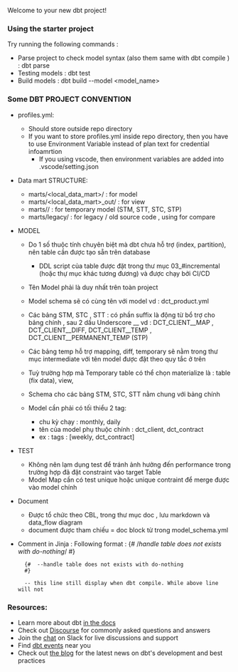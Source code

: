 Welcome to your new dbt project!


### Using the starter project

Try running the following commands :

- Parse project to check model syntax (also them same with dbt compile ) :  dbt parse
- Testing models : dbt test
- Build models : dbt build --model <model_name>


### Some DBT PROJECT CONVENTION
- profiles.yml:
    - Should store outside repo directory 
    - If you want to store profiles.yml inside repo directory, then you have to use Environment Variable instead of plan text for credential infoamrtion 
        - If you using vscode, then environment variables are added into .vscode/setting.json 

- Data mart STRUCTURE: 
    - marts/<local_data_mart>/      : for model 
    - marts/<local_data_mart>_out/  : for view 
    - marts/<intermediate>/         : for temporary model (STM, STT, STC, STP)
    - marts/legacy/                 : for legacy / old source code , using for compare

- MODEL 
    - Do 1 số thuộc tính chuyên biệt mà dbt chưa hỗ trợ (index, partition), nên table cần được tạo sẵn trên database 
        - DDL script của table được đặt trong thư mục 03_#incremental (hoặc thự mục khác tương đương) và được chạy bởi CI/CD

    - Tên Model phải là duy nhất trên toàn project 

    - Model schema sẽ có cùng tên với model vd : dct_product.yml

    - Các bảng STM, STC , STT       : có phần suffix là động từ bổ trợ cho bảng chính , sau 2 dấu Underscore __ 
        vd : DCT_CLIENT__MAP , DCT_CLIENT__DIFF, DCT_CLIENT__TEMP , DCT_CLIENT__PERMANENT_TEMP (STP) 
    
    - Các bảng temp hỗ trợ mapping, diff, temporary sẽ nằm trong thư mục intermediate với tên model được đặt theo quy tắc ở trên 

    - Tuỳ trường hợp mà Temporary table có thể chọn materialize là : table (fix data), view, 

    - Schema cho các bảng STM, STC, STT nằm chung với bảng chính 

    - Model cần phải có tối thiểu 2 tag: 
        - chu kỳ chạy : monthly, daily 
        - tên của model phụ thuộc chính : dct_client, dct_contract 
        - ex : tags : [weekly, dct_contract]

- TEST 
    - Không nên lạm dụng test để tránh ảnh hưởng đến performance trong trường hợp đã đặt constraint vào target Table 
    - Model Map cần có test unique hoặc unique contraint để merge được vào model chính 

- Document 
    - Được tổ chức theo CBL, trong thư mục doc , lưu markdown và data_flow diagram
    - document được tham chiếu = doc block từ trong model_schema.yml

- Comment in Jinja :
    Following format :
        {#  /*handle table does not exists with do-nothing*/ #}
        
        {#  --handle table does not exists with do-nothing
        #}
        
        -- this line still display when dbt compile. While above line will not 

### Resources:
- Learn more about dbt [in the docs](https://docs.getdbt.com/docs/introduction)
- Check out [Discourse](https://discourse.getdbt.com/) for commonly asked questions and answers
- Join the [chat](https://community.getdbt.com/) on Slack for live discussions and support
- Find [dbt events](https://events.getdbt.com) near you
- Check out [the blog](https://blog.getdbt.com/) for the latest news on dbt's development and best practices
